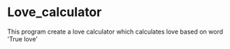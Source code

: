 # Love_calculator
This program create a love calculator which calculates love based on word 'True love'
